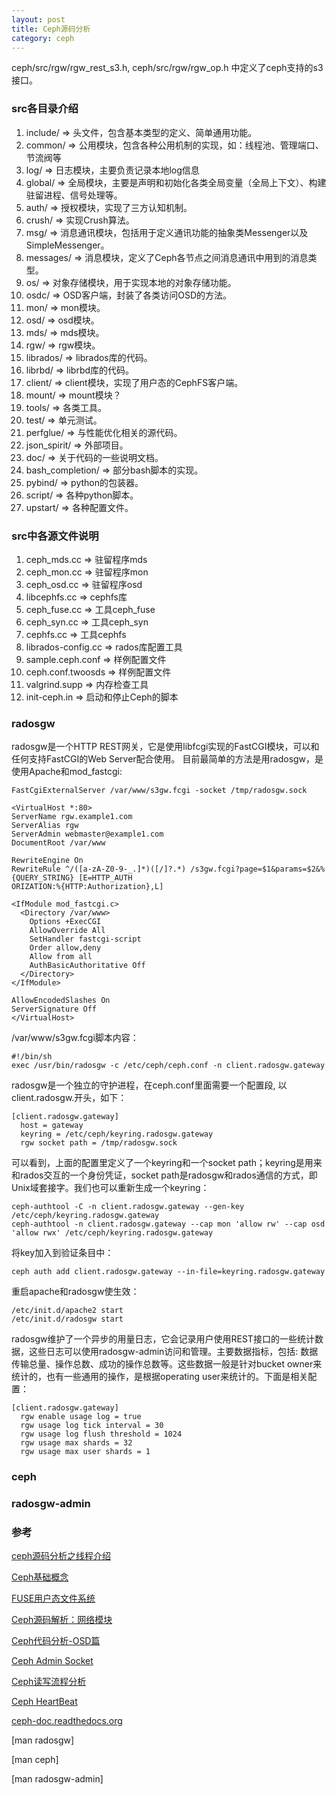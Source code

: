 ```yaml
---
layout: post
title: Ceph源码分析
category: ceph
---
```


ceph/src/rgw/rgw_rest_s3.h, ceph/src/rgw/rgw_op.h 中定义了ceph支持的s3接口。

### src各目录介绍
1. include/ => 头文件，包含基本类型的定义、简单通用功能。
2. common/ => 公用模块，包含各种公用机制的实现，如：线程池、管理端口、节流阀等
3. log/ => 日志模块，主要负责记录本地log信息
4. global/ => 全局模块，主要是声明和初始化各类全局变量（全局上下文）、构建驻留进程、信号处理等。
5. auth/ => 授权模块，实现了三方认知机制。
6. crush/ => 实现Crush算法。
7. msg/ => 消息通讯模块，包括用于定义通讯功能的抽象类Messenger以及SimpleMessenger。
8. messages/ => 消息模块，定义了Ceph各节点之间消息通讯中用到的消息类型。
9. os/ => 对象存储模块，用于实现本地的对象存储功能。
10. osdc/ => OSD客户端，封装了各类访问OSD的方法。
11. mon/ => mon模块。
12. osd/ => osd模块。
13. mds/ => mds模块。
14. rgw/ => rgw模块。
15. librados/ => librados库的代码。
16. librbd/ => librbd库的代码。
17. client/ => client模块，实现了用户态的CephFS客户端。
18. mount/ => mount模块？
19. tools/ => 各类工具。
20. test/ => 单元测试。
21. perfglue/ => 与性能优化相关的源代码。
22. json_spirit/ => 外部项目。
23. doc/ => 关于代码的一些说明文档。
24. bash_completion/ => 部分bash脚本的实现。
25. pybind/ => python的包装器。
26. script/ => 各种python脚本。
27. upstart/ => 各种配置文件。

### src中各源文件说明
1. ceph_mds.cc => 驻留程序mds
2. ceph_mon.cc => 驻留程序mon
3. ceph_osd.cc => 驻留程序osd
4. libcephfs.cc => cephfs库
5. ceph_fuse.cc => 工具ceph_fuse
6. ceph_syn.cc => 工具ceph_syn
7. cephfs.cc => 工具cephfs
8. librados-config.cc => rados库配置工具
9. sample.ceph.conf => 样例配置文件
10. ceph.conf.twoosds => 样例配置文件
11. valgrind.supp => 内存检查工具
12. init-ceph.in => 启动和停止Ceph的脚本

### radosgw
radosgw是一个HTTP REST网关，它是使用libfcgi实现的FastCGI模块，可以和任何支持FastCGI的Web Server配合使用。
目前最简单的方法是用radosgw，是使用Apache和mod_fastcgi:
```
FastCgiExternalServer /var/www/s3gw.fcgi -socket /tmp/radosgw.sock

<VirtualHost *:80>
ServerName rgw.example1.com
ServerAlias rgw
ServerAdmin webmaster@example1.com
DocumentRoot /var/www

RewriteEngine On
RewriteRule ^/([a-zA-Z0-9-_.]*)([/]?.*) /s3gw.fcgi?page=$1&params=$2&%{QUERY_STRING} [E=HTTP_AUTH
ORIZATION:%{HTTP:Authorization},L]

<IfModule mod_fastcgi.c>
  <Directory /var/www>
    Options +ExecCGI
    AllowOverride All
    SetHandler fastcgi-script
    Order allow,deny
    Allow from all
    AuthBasicAuthoritative Off
  </Directory>
</IfModule>

AllowEncodedSlashes On
ServerSignature Off
</VirtualHost>

```
/var/www/s3gw.fcgi脚本内容：
```
#!/bin/sh
exec /usr/bin/radosgw -c /etc/ceph/ceph.conf -n client.radosgw.gateway
```
radosgw是一个独立的守护进程，在ceph.conf里面需要一个配置段, 以client.radosgw.开头，如下：
```
[client.radosgw.gateway]
  host = gateway
  keyring = /etc/ceph/keyring.radosgw.gateway
  rgw socket path = /tmp/radosgw.sock
```
可以看到，上面的配置里定义了一个keyring和一个socket path；keyring是用来和rados交互的一个身份凭证，socket path是radosgw和rados通信的方式，即Unix域套接字。我们也可以重新生成一个keyring：
```
ceph-authtool -C -n client.radosgw.gateway --gen-key /etc/ceph/keyring.radosgw.gateway
ceph-authtool -n client.radosgw.gateway --cap mon 'allow rw' --cap osd 'allow rwx' /etc/ceph/keyring.radosgw.gateway
```
将key加入到验证条目中：
```
ceph auth add client.radosgw.gateway --in-file=keyring.radosgw.gateway
```
重启apache和radosgw使生效：
```
/etc/init.d/apache2 start
/etc/init.d/radosgw start
```

radosgw维护了一个异步的用量日志，它会记录用户使用REST接口的一些统计数据，这些日志可以使用radosgw-admin访问和管理。主要数据指标，包括: 数据传输总量、操作总数、成功的操作总数等。这些数据一般是针对bucket owner来统计的，也有一些通用的操作，是根据operating user来统计的。下面是相关配置：
```
[client.radosgw.gateway]
  rgw enable usage log = true
  rgw usage log tick interval = 30
  rgw usage log flush threshold = 1024
  rgw usage max shards = 32
  rgw usage max user shards = 1
```

### ceph


### radosgw-admin

### 参考
[ceph源码分析之线程介绍](http://blog.csdn.net/ywy463726588/article/details/42742355)

[Ceph基础概念](http://blog.csdn.net/ywy463726588/article/details/42743923)

[FUSE用户态文件系统](https://zh.wikipedia.org/wiki/FUSE)

[Ceph源码解析：网络模块](http://hustcat.github.io/ceph-internal-network/)

[Ceph代码分析-OSD篇](http://www.cnblogs.com/D-Tec/archive/2013/03/01/2939254.html)

[Ceph Admin Socket](http://blog.chinaunix.net/uid-24774106-id-5059727.html)

[Ceph读写流程分析](http://www.quts.me/2015/06/08/ceph-readwrite/)

[Ceph HeartBeat](http://www.sodocs.net/doc/945d3744a8114431b90dd8b5.html)

[ceph-doc.readthedocs.org](http://ceph-doc.readthedocs.org/en/latest/Ceph_OSD/)

[man radosgw]

[man ceph]

[man radosgw-admin]

